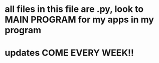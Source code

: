 # all files in this file are .py, look to MAIN PROGRAM for my apps in my program
# updates COME EVERY WEEK!!
